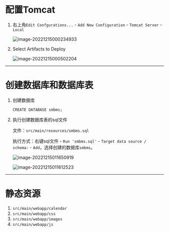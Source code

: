 # 配置Tomcat

1. 右上角`Edit Confgurations...` - `Add New Configuration` - `Tomcat Server` - `Local`

   ![image-20221215000234933](https://s2.loli.net/2022/12/15/IdBRX1WeTGON32a.png)

2. Select Artifacts to Deploy

   ![image-20221215000502204](https://s2.loli.net/2022/12/15/ntjhl4PGEVbQekr.png)

---
# 创建数据库和数据库表

1. 创建数据库
   
   `CREATE DATABASE smbms;`
2. 执行创建数据库表的sql文件
   
   文件：`src/main/resources/smbms.sql`
   
   执行方式：右键sql文件 - `Run 'smbms.sql'` - `Target data source / schema:` - `Add`，选择创建的数据库`smbms`。

   ![image-20221215011650919](https://s2.loli.net/2022/12/15/T9pcBvNru7mVhE6.png)

   ![image-20221215011612523](https://s2.loli.net/2022/12/15/lUeyiIaquDckMYX.png)

---
# 静态资源

1. `src/main/webapp/calendar`
2. `src/main/webapp/css`
3. `src/main/webapp/images`
4. `src/main/webapp/js`
   
   
   